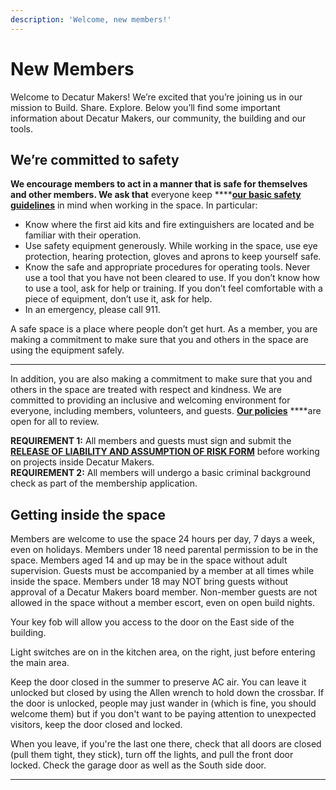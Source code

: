 ```yaml
---
description: 'Welcome, new members!'
---
```


# New Members

Welcome to Decatur Makers! We’re excited that you’re joining us in our mission to Build. Share. Explore. Below you’ll find some important information about Decatur Makers, our community, the building and our tools.  


## **We’re committed to safety**

**We encourage members to act in a manner that is safe for themselves and other members. We ask that** everyone keep ****[**our basic safety guidelines**](https://goo.gl/HWh710) in mind when working in the space.  In particular:  


* Know where the first aid kits and fire extinguishers are located and be familiar with their operation.
* Use safety equipment generously. While working in the space, use eye protection, hearing protection, gloves and aprons to keep yourself safe.  
* Know the safe and appropriate procedures for operating tools. Never use a tool that you have not been cleared to use. If you don’t know how to use a tool, ask for help or training. If you don’t feel comfortable with a piece of equipment, don’t use it, ask for help.
* In an emergency, please call 911.

A safe space is a place where people don’t get hurt.  As a member, you are making a commitment to make sure that you and others in the space are using the equipment safely.    
****

In addition, you are also making a commitment to make sure that you and others in the space are treated with respect and kindness.  We are committed to providing an inclusive and welcoming environment for everyone, including members, volunteers, and guests. [**Our policies**](https://goo.gl/kPVkTt) ****are open for all to review.  


**REQUIREMENT 1:**  All members and guests must sign and submit the [**RELEASE OF LIABILITY AND ASSUMPTION OF RISK FORM**](https://goo.gl/gQWwnr) before working on projects inside Decatur Makers.  
**REQUIREMENT 2:**  All members will undergo a basic criminal background check as part of the membership application.

## **Getting inside the space**

Members are welcome to use the space 24 hours per day, 7 days a week, even on holidays. Members under 18 need parental permission to be in the space.  Members aged 14 and up may be in the space without adult supervision. Guests must be accompanied by a member at all times while inside the space. Members under 18 may NOT bring guests without approval of a Decatur Makers board member. Non-member guests are not allowed in the space without a member escort, even on open build nights.

Your key fob will allow you access to the door on the East side of the building.

Light switches are on in the kitchen area, on the right, just before entering the main area.

Keep the door closed in the summer to preserve AC air.  You can leave it unlocked but closed by using the Allen wrench to hold down the crossbar.  If the door is unlocked, people may just wander in \(which is fine, you should welcome them\) but if you don't want to be paying attention to unexpected visitors, keep the door closed and locked.

When you leave, if you're the last one there, check that all doors are closed \(pull them tight, they stick\), turn off the lights, and pull the front door locked. Check the garage door as well as the South side door.  
****

